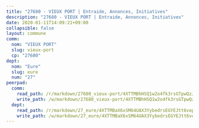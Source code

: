 ```yaml
---
title: "27680 - VIEUX PORT | Entraide, Annonces, Initiatives"
description: "27680 - VIEUX PORT | Entraide, Annonces, Initiatives"
date: 2020-01-11T14:09:21+09:00
collapsible: false
layout: commune
comm:
  nom: "VIEUX PORT"
  slug: vieux-port
  cp: "27680"
dept:
  nom: "Eure"
  slug: eure
  num: "27"
peerpad:
  comm:
    read_path: /r/markdown/27680_vieux-port/4XTTMBhHSQ1w2o4fk3rsGTpwQzJ7eUaDRsQyqqW6Af2VDZDAk
    write_path: /w/markdown/27680_vieux-port/4XTTMBhHSQ1w2o4fk3rsGTpwQzJ7eUaDRsQyqqW6Af2VDZDAk-K3TgTeDT3yamjpAyiyri7fKfZs6Rk2DCKYJPoLpqgYVMWs3dG1rb7N8CBjdbdBEnTqPaNgDLHwsjs9JneVgLwFdnHVR82Ju5dW9GBdfuogGXFZkoPJ7HjP11NRDHyNTqsaa8Jz7E
  dept:
    read_path: /r/markdown/27_eure/4XTTMBaX6xSM64UAX3YybedrsEGYEJtt6vopdQsPEFtGijgwg
    write_path: /w/markdown/27_eure/4XTTMBaX6xSM64UAX3YybedrsEGYEJtt6vopdQsPEFtGijgwg-K3TgUmjy61Gu7ZFzjoVmiacXP2Rc4pq6sxVCYUX3mFQZWQw9yCKsEoAMagtuW4jJTYhK96DsWW4cPmZLagvQNZ34BscGcu4btrtJibt18c1mpqofaWe6Q3RartDiuMTjY7NrsH4r
---
```


